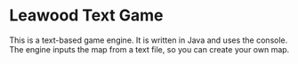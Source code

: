 # Leawood Text Game
This is a text-based game engine. It is written in Java and uses the console. The engine inputs the map from a text file, so you can create your own map. 
